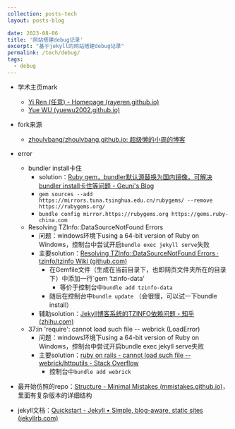 ```yaml
---
collection: posts-tech
layout: posts-blog

date: 2023-08-06
title: '网站搭建debug记录'
excerpt: "基于jekyll的网站搭建debug记录"
permalink: /tech/debug/
tags:
  - debug
---
```





- 学术主页mark
	- [Yi Ren (任意) - Homepage (rayeren.github.io)](https://rayeren.github.io/)
	- [Yue WU (yuewu2002.github.io)](https://yuewu2002.github.io/)
- fork来源
	- [zhoulvbang/zhoulvbang.github.io: 超级懒的小周的博客](https://github.com/zhoulvbang/zhoulvbang.github.io)
- error
	- bundler install卡住
		- solution：[Ruby gem，bundler默认源替换为国内镜像，可解决bundler install卡住等问题 - Geuni's Blog](https://www.geuni.tech/ruby/ruby_gems_bundler_mirrors/)
		- `gem sources --add https://mirrors.tuna.tsinghua.edu.cn/rubygems/ --remove https://rubygems.org/`
		- `bundle config mirror.https://rubygems.org https://gems.ruby-china.com`
	- Resolving TZInfo::DataSourceNotFound Errors
		- 问题：windows环境下using a 64-bit version of Ruby on Windows，控制台中尝试开启`bundle exec jekyll serve`失败
		- 主要solution：[Resolving TZInfo::DataSourceNotFound Errors · tzinfo/tzinfo Wiki (github.com)](https://github.com/tzinfo/tzinfo/wiki/Resolving-TZInfo::DataSourceNotFound-Errors)
			- 在Gemfile文件（生成在当前目录下，也即网页文件夹所在的目录下）中添加一行`gem ‘tzinfo-data'
				- 等价于控制台中`bundle add tzinfo-data`
			- 随后在控制台中`bundle update` （会很慢，可以试一下bundle install）
		- 辅助solution：[Jekyll博客系统的TZINFO依赖问题 - 知乎 (zhihu.com)](https://zhuanlan.zhihu.com/p/495889464)
	- 37:in 'require': cannot load such file -- webrick (LoadError)
		- 问题：windows环境下using a 64-bit version of Ruby on Windows，控制台中尝试开启bundle exec jekyll serve失败
		- 主要solution：[ruby on rails - cannot load such file -- webrick/httputils - Stack Overflow](https://stackoverflow.com/questions/65617143/cannot-load-such-file-webrick-httputils)
			- 控制台中`bundle add webrick`


- 最开始仿照的repo：[Structure - Minimal Mistakes (mmistakes.github.io)](https://mmistakes.github.io/minimal-mistakes/docs/structure/)，里面有复杂版本的详细结构
- jekyll文档：[Quickstart - Jekyll • Simple, blog-aware, static sites (jekyllrb.com)](https://jekyllrb.com/docs/)